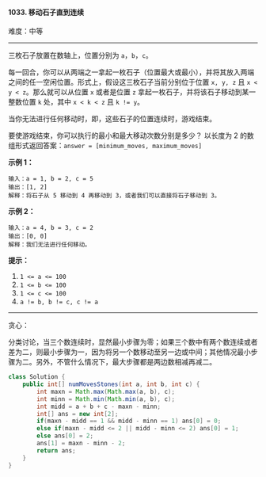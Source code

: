 #### 1033. 移动石子直到连续

难度：中等

---

三枚石子放置在数轴上，位置分别为 `a`，`b`，`c`。

每一回合，你可以从两端之一拿起一枚石子（位置最大或最小），并将其放入两端之间的任一空闲位置。形式上，假设这三枚石子当前分别位于位置 `x, y, z` 且 `x < y < z`。那么就可以从位置 `x` 或者是位置 `z` 拿起一枚石子，并将该石子移动到某一整数位置 `k` 处，其中 `x < k < z` 且 `k != y`。

当你无法进行任何移动时，即，这些石子的位置连续时，游戏结束。

要使游戏结束，你可以执行的最小和最大移动次数分别是多少？ 以长度为 2 的数组形式返回答案：`answer = [minimum_moves, maximum_moves]`

 **示例 1：** 

```
输入：a = 1, b = 2, c = 5
输出：[1, 2]
解释：将石子从 5 移动到 4 再移动到 3，或者我们可以直接将石子移动到 3。
```

 **示例 2：** 

```
输入：a = 4, b = 3, c = 2
输出：[0, 0]
解释：我们无法进行任何移动。
```

 **提示：** 

1.  `1 <= a <= 100`
2.  `1 <= b <= 100`
3.  `1 <= c <= 100`
4.  `a != b, b != c, c != a`

---

贪心：

分类讨论，当三个数连续时，显然最小步骤为零；如果三个数中有两个数连续或者差为二，则最小步骤为一，因为将另一个数移动至另一边或中间；其他情况最小步骤为二。另外，不管什么情况下，最大步骤都是两边数相减再减二。

```Java
class Solution {
    public int[] numMovesStones(int a, int b, int c) {
        int maxn = Math.max(Math.max(a, b), c);
        int minn = Math.min(Math.min(a, b), c);
        int midd = a + b + c - maxn - minn;
        int[] ans = new int[2];
        if(maxn - midd == 1 && midd - minn == 1) ans[0] = 0;
        else if(maxn - midd <= 2 || midd - minn <= 2) ans[0] = 1;
        else ans[0] = 2;
        ans[1] = maxn - minn - 2;
        return ans;
    }
}
```